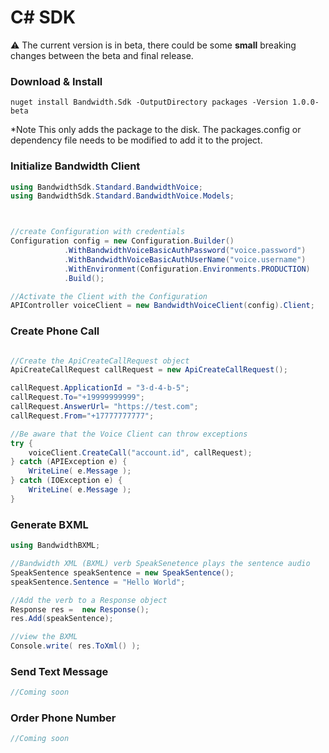 # C# SDK

⚠️ The current version is in beta, there could be some **small** breaking changes between the beta and final release.

### Download & Install

```
nuget install Bandwidth.Sdk -OutputDirectory packages -Version 1.0.0-beta
```

*Note This only adds the package to the disk.  The packages.config or dependency file needs to be modified to add it to the project.

### Initialize Bandwidth Client

```csharp
using BandwidthSdk.Standard.BandwidthVoice;
using BandwidthSdk.Standard.BandwidthVoice.Models;



//create Configuration with credentials
Configuration config = new Configuration.Builder()
			.WithBandwidthVoiceBasicAuthPassword("voice.password")
			.WithBandwidthVoiceBasicAuthUserName("voice.username")
			.WithEnvironment(Configuration.Environments.PRODUCTION)
			.Build();

//Activate the Client with the Configuration
APIController voiceClient = new BandwidthVoiceClient(config).Client;

```

### Create Phone Call

```csharp

//Create the ApiCreateCallRequest object
ApiCreateCallRequest callRequest = new ApiCreateCallRequest();

callRequest.ApplicationId = "3-d-4-b-5";
callRequest.To="+19999999999";
callRequest.AnswerUrl= "https://test.com";
callRequest.From="+17777777777";

//Be aware that the Voice Client can throw exceptions
try {
	voiceClient.CreateCall("account.id", callRequest);
} catch (APIException e) {
	WriteLine( e.Message );
} catch (IOException e) {
	WriteLine( e.Message );
}


```

### Generate BXML

```csharp
using BandwidthBXML;

//Bandwidth XML (BXML) verb SpeakSenetence plays the sentence audio
SpeakSentence speakSentence = new SpeakSentence();
speakSentence.Sentence = "Hello World";

//Add the verb to a Response object
Response res =  new Response();
res.Add(speakSentence);

//view the BXML
Console.write( res.ToXml() );

```

### Send Text Message

```csharp
//Coming soon
```

### Order Phone Number

```csharp
//Coming soon
```
